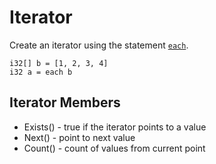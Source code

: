 #  Iterator

Create an iterator using  the statement [`each`](statements.md#Each).

```
i32[] b = [1, 2, 3, 4]
i32 a = each b
```

## Iterator Members

- Exists() - true if the iterator points to a value
- Next() - point to next value
- Count() - count of values from current point

